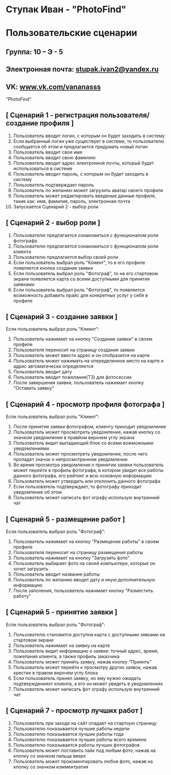 # Ступак Иван - "PhotoFind"
# Пользовательские сценарии
## Группа: 10 – Э - 5
## Электронная почта: stupak.ivan2@yandex.ru
## VK: www.vk.com/vananasss
“PhotoFind”
## [ Сценарий 1 - регистрация пользователя/создание профиля ]
1. Пользователь вводит логин, с которым он будет заходить в систему
2. Если выбранный логин уже существует в системе, то пользователю сообщается об этом и предлагается придумать новый логин
3. Пользователь вводит свое имя
4. Пользователь вводит свою фамилию
5. Пользователь вводит адрес электронной почты, который будет использоваться в системе
6. Пользователь вводит пароль, с которым он будет заходить в систему
7. Пользователь подтверждает пароль
8. Пользователь по желанию может загрузить аватар своего профиля
9. Пользователь может редактировать введеные данные профиля, такие как: имя, фамилия, пароль, электронная почта
10. Запускается Сценарий 2 - выбор роли
## [ Сценарий 2 - выбор роли ]
1. Пользователю предлагается ознакомиться с функционалом роли фотографа
2. Пользователю предлагается ознакомиться с функционалом роли клиента
3. Пользователю предлагается выбор своей роли
4. Если пользователь выбрал роль "Клиент", то в его профиле появляется кнопка создания заявки
6. Если пользователь выбрал роль "Фотограф", то на его стартовом экране появляется карта со всеми доступными для принятия заявками
7. Если пользователь выбрал роль "Фотограф", то появляется возможность добавить прайс для конкретных услуг у себя в профиле
## [ Сценарий 3 - создание заявки ]
Если пользователь выбрал роль "Клиент":
1. Пользователь нажимает на кнопку "Создание заявки" в своем профиле
2. Пользователя переносит на страницу создания заявки
3. Пользователь может ввести адрес и он отобразится на карте
4. Пользователь может нажимать на опеределенное место на карте и адрес автоматически определяется
5. Пользователь вводит дату
6. Пользователь вводит пожелания(ТЗ) для фотосессии
7. После завершения заявки, пользователь нажимает кнопку "Оставить заявку"
## [ Сценарий 4 - просмотр профиля фотографа ]
Если пользователь выбрал роль "Клиент":
1. После принятия заявки фотографом, клиенту приходит уведомление
2. Пользователь может просмотреть уведомление, нажав кнопку со значком уведомления в правйом верхнем углу экрана
3. Пользователь видит выпадающий блок со всеми вожможными уведомлениями
4. Пользователь может просмотреть уведомление, после чего пропадет значок о непросмотренном уведомлении
5. Во время просмотра уведомления о принятии заявки пользователь может перейти в профиль фотографа, в котором увидит все работы данного фотографа, его рейтинг и всю основную информацию
6. Пользователь может утвердить или отклонить данного фотографа
7. Если пользователь подтверждает, то фотографу приходит уведомление об этом
8. Пользователь может написать фот ографу использую внутренний чат
## [ Сценарий 5 - размещение работ ]
Если пользователь выбрал роль "Фотограф":
1. Пользователь нажимает на кнопку "Размецение работы" в своем профиле
2. Пользователя переносит на страницу размещения работы
3. Пользователь нажимает на кнопку "Загрузить фото"
4. Пользователь выбирает фото на своей компьютере, которые он хочет загрузить 
5. Пользователь вводит название работы
6. Пользователь по желанию вводит дату и иную дополнительную информацию 
7. После заполения, пользователь нажимает кнопку "Разместить работу"
## [ Сценарий 5 - принятие заявки ]
Если пользователь выбрал роль "Фотограф":
1. Пользователю становится доступна карта с доступными зявками на стартовом экране
2. Пользователь нажимает на заявку на карте
3. Пользователь видит информацию о заявке: точный адрес, время, пожелания клиента, а также профиль заказчика
4. Пользователь может принять заявку, нажав кнопку "Приянть"
5. Пользователь может перейти к просмотру других заявок, нажав крестик в правом верхнем углу блока
6. Если пользователь принял заявку, но ему нужно ожидать подтвержденияот клиента, а его он может увидеть в уведомлениях
7. Пользователь может написать фот ографу использую внутренний чат
## [ Сценарий 7 - просмотр лучших работ ]
1. Пользователь при заходе на сайт опадает на стартоую страницу
2. Пользователю показывается лучшие работы недели
3. Пользователю показывается лучшие работы года
4. Пользователю показывается лучшие работы всего времени
5. Пользователю показывается работы лучших фотографов
6. Пользователь может поставить лайк под любым фото, нажав на кпопку со значком пальца вверх
7. Пользователь может прокоментировать любое фото, нажав на кпопку со значком комментратия

